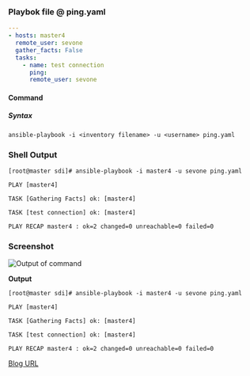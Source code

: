 ### Playbok file @ ping.yaml


```yaml
---
- hosts: master4
  remote_user: sevone
  gather_facts: False
  tasks:
    - name: test connection
      ping:
      remote_user: sevone
```      


#### Command 
##### Syntax

    ansible-playbook -i <inventory filename> -u <username> ping.yaml

### Shell Output

```shell
[root@master sdi]# ansible-playbook -i master4 -u sevone ping.yaml
 
PLAY [master4]
 
TASK [Gathering Facts] ok: [master4]
 
TASK [test connection] ok: [master4]
 
PLAY RECAP master4 : ok=2 changed=0 unreachable=0 failed=0
```

### Screenshot

![Output of command](https://lh3.googleusercontent.com/1WuYhO1XcQAcBkIV2qd3OfQ7qb7-besV8j6olACAMVcgtnSCanfFw-9nfFjZ8AdiyoMWp1wXDG8Z5g "output")



**Output**

```shell
[root@master sdi]# ansible-playbook -i master4 -u sevone ping.yaml
 
PLAY [master4]
 
TASK [Gathering Facts] ok: [master4]
 
TASK [test connection] ok: [master4]
 
PLAY RECAP master4 : ok=2 changed=0 unreachable=0 failed=0
```

[Blog URL](http://amitkarpe1.blogspot.com/2018/08/ansible-ping-example_21.html)

<!--stackedit_data:
eyJoaXN0b3J5IjpbMTA5MjA3ODg5MywtNDMyMTc1NjM2LC0xNj
g5MzIyMzU3LC0xNDUzMzM2MjY1LDI2OTY2MDc2MCwtMjU1MDUw
NzI2LC0xOTc3MjgzODk2LC0xNTE1Mzc0MTY3LC03NzY4NzY0OD
VdfQ==
-->